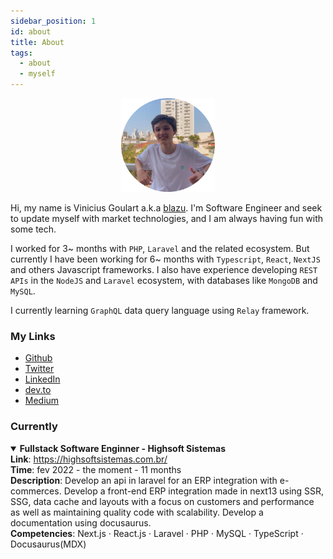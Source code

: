```yaml
---
sidebar_position: 1
id: about
title: About
tags:
  - about
  - myself
---
```


<p align="center">
    <img width="150" src="../img/me.png" />
</p>

Hi, my name is Vinicius Goulart a.k.a [blazu](https://twitter.com/vinibgoulart). I'm Software Engineer and seek to update myself with market technologies, and I am always having fun with some tech.

I worked for 3~ months with `PHP`, `Laravel` and the related ecosystem. But currently I have been working for 6~ months with `Typescript`, `React`, `NextJS` and others Javascript frameworks. I also have experience developing `REST APIs` in the `NodeJS` and `Laravel` ecosystem, with databases like `MongoDB` and `MySQL`.

I currently learning `GraphQL` data query language using `Relay` framework.

### My Links

- [Github](https://github.com/vinibgoulart)
- [Twitter](https://twitter.com/vini_bgoulart)
- [LinkedIn](https://www.linkedin.com/in/vinibgoulart/)
- [dev.to](https://dev.to/vinibgoulart)
- [Medium](https://medium.com/@viblaziusgoulart)

### Currently

<details open>
    <summary>
        <b>Fullstack Software Enginner - Highsoft Sistemas</b>
    </summary>
    <b>Link</b>: <a href="https://highsoftsistemas.com.br/" target="_blank">https://highsoftsistemas.com.br/</a>
    <br/>
    <b>Time</b>: fev 2022 - the moment - 11 months
    <br/>
    <b>Description</b>: Develop an api in laravel for an ERP integration with e-commerces. Develop a front-end ERP integration made in next13 using SSR, SSG, data cache and layouts with a focus on customers and performance as well as maintaining quality code with scalability. Develop a documentation using docusaurus.
    <br/>
    <b>Competencies</b>: Next.js · React.js · Laravel · PHP · MySQL · TypeScript · Docusaurus(MDX)
</details>

<!-- ### Previously -->
